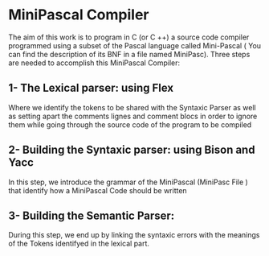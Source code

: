 # MiniPascal Compiler
The aim of this work is to program in C (or C ++) a source code compiler programmed using a subset of the Pascal language called Mini-Pascal ( You can find the description of its BNF in a file named MiniPasc).
Three steps are needed to accomplish this MiniPascal Compiler:
## 1- The Lexical parser: using Flex
Where we identify the tokens to be shared with the Syntaxic Parser as well as setting apart the comments lignes and comment blocs in order to ignore them while going through the source code of the program to be compiled
## 2- Building the Syntaxic parser: using Bison and Yacc
In this step, we introduce the grammar of the MiniPascal (MiniPasc File ) that identify how a MiniPascal Code should be written
## 3- Building the Semantic Parser:
During this step, we end up by linking the syntaxic errors with the meanings of the Tokens identifyed in the lexical part. 
